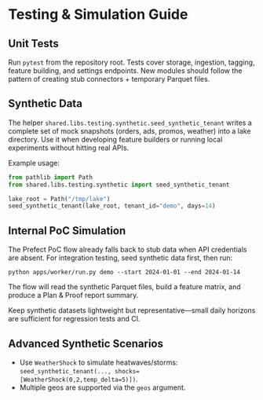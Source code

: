 # Testing & Simulation Guide

## Unit Tests
Run `pytest` from the repository root. Tests cover storage, ingestion, tagging, feature
building, and settings endpoints. New modules should follow the pattern of creating stub
connectors + temporary Parquet files.

## Synthetic Data
The helper `shared.libs.testing.synthetic.seed_synthetic_tenant` writes a complete set of
mock snapshots (orders, ads, promos, weather) into a lake directory. Use it when developing
feature builders or running local experiments without hitting real APIs.

Example usage:
```python
from pathlib import Path
from shared.libs.testing.synthetic import seed_synthetic_tenant

lake_root = Path("/tmp/lake")
seed_synthetic_tenant(lake_root, tenant_id="demo", days=14)
```

## Internal PoC Simulation
The Prefect PoC flow already falls back to stub data when API credentials are absent. For
integration testing, seed synthetic data first, then run:
```
python apps/worker/run.py demo --start 2024-01-01 --end 2024-01-14
```
The flow will read the synthetic Parquet files, build a feature matrix, and produce a Plan
& Proof report summary.

Keep synthetic datasets lightweight but representative—small daily horizons are sufficient
for regression tests and CI.


## Advanced Synthetic Scenarios
- Use `WeatherShock` to simulate heatwaves/storms: `seed_synthetic_tenant(..., shocks=[WeatherShock(0,2,temp_delta=5)])`.
- Multiple geos are supported via the `geos` argument.
